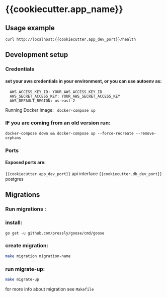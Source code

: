 # {{cookiecutter.app_name}}

## Usage example

`curl http://localhost:{{cookiecutter.app_dev_port}}/health`

## Development setup

### Credentials

#### set your aws credentials in your environment, or you can use autoenv as:

```.env
  AWS_ACCESS_KEY_ID: YOUR_AWS_ACCESS_KEY_ID
  AWS_SECRET_ACCESS_KEY: YOUR_AWS_SECRET_ACCESS_KEY
  AWS_DEFAULT_REGION: us-east-2
```

Running Docker Image:
` docker-compose up`

### IF you are coming from an old version run:

`docker-compose down && docker-compose up --force-recreate --remove-orphans`

### Ports

#### Exposed ports are:

`{{cookiecutter.app_dev_port}}` api interface
`{{cookiecutter.db_dev_port}}` postgres

## Migrations

### Run migrations :

### install:

```
go get -u github.com/pressly/goose/cmd/goose
```

### create migration:

```bash
make migration migration-name
```

### run migrate-up:

```bash
make migrate-up 
```

for more info about migration see `Makefile`

